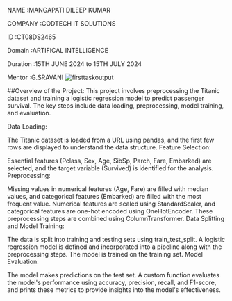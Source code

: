 NAME :MANGAPATI DILEEP KUMAR

COMPANY :CODTECH IT SOLUTIONS

ID :CT08DS2465

Domain :ARTIFICAL INTELLIGENCE

Duration :15TH JUNE 2024 to 15TH JULY 2024

Mentor :G.SRAVANI
![firsttaskoutput](https://github.com/user-attachments/assets/097177ec-1cf7-4498-9b00-82def6a45972)


##Overview of the Project: This project involves preprocessing the Titanic dataset and training a logistic regression model to predict passenger survival. The key steps include data loading, preprocessing, model training, and evaluation.

Data Loading:

The Titanic dataset is loaded from a URL using pandas, and the first few rows are displayed to understand the data structure. Feature Selection:

Essential features (Pclass, Sex, Age, SibSp, Parch, Fare, Embarked) are selected, and the target variable (Survived) is identified for the analysis. Preprocessing:

Missing values in numerical features (Age, Fare) are filled with median values, and categorical features (Embarked) are filled with the most frequent value. Numerical features are scaled using StandardScaler, and categorical features are one-hot encoded using OneHotEncoder. These preprocessing steps are combined using ColumnTransformer. Data Splitting and Model Training:

The data is split into training and testing sets using train_test_split. A logistic regression model is defined and incorporated into a pipeline along with the preprocessing steps. The model is trained on the training set. Model Evaluation:

The model makes predictions on the test set. A custom function evaluates the model's performance using accuracy, precision, recall, and F1-score, and prints these metrics to provide insights into the model's effectiveness.
